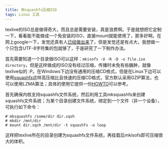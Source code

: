 ```yaml
---
title: 用squashfs压缩ISO
tags: Linux 工具
---
```


texlive的ISO总是做得奇大，而且总是需要安装，真是浪费啊。于是就想把它定制一下，看看能不能做成一个免安装的ISO，直接mount就能使用了，那多好啊。在网上google一下，发觉还真有人[已经做出来](http://bbs.ctex.org/viewthread.php?tid=35714)了，但是发觉还是有点大，我想做一个只包含UTF-8字符集的包就够了，于是研究了一下制作办法。

首先需要知道一个目录做ISO可以这样：`mkisofs -U -R -D -o file.iso directory`，但是这样做成的ISO没有经过压缩，传播时未免有些臃肿，就像texlive似的 :P。在Windows下边没有通用的压缩CD格式，但是在Linux下边可以使用[squashfs](http://squashfs.sourceforge.net/)这样高压缩比且快速的压缩CD格式，官方默认采用GZIP算法，也可以使用LZMA算法；具体的使用它提供一份[HOWTO](http://www.artemio.net/projects/linuxdoc/squashfs/SquashFS-HOWTO.html)可以参考。

首先确保内核支持squashfs文件系统，然后利用工具mksquashfs来创建squashfs文件系统；为某个目录创建文件系统，绑定到一个文件（非一个设备），可执行如下命令：

    # mksquashfs /some/dir dir.sqsh
    # mkdir /mnt/dir
    # mount dir.sqsh /mnt/dir -t squashfs -o loop

这样把texlive所在的目录创建为squashfs文件系统，再挂载后mkisofs即可压缩很大的体积。
